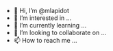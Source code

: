 - 👋 Hi, I’m @mlapidot
- 👀 I’m interested in ...
- 🌱 I’m currently learning ...
- 💞️ I’m looking to collaborate on ...
- 📫 How to reach me ...

<!---
mlapidot/mlapidot is a ✨ special ✨ repository because its `README.md` (this file) appears on your GitHub profile.
You can click the Preview link to take a look at your changes.
--->
